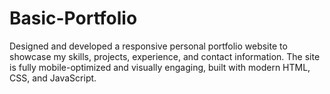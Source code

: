 # Basic-Portfolio
Designed and developed a responsive personal portfolio website to showcase my skills, projects, experience, and contact information. The site is fully mobile-optimized and visually engaging, built with modern HTML, CSS, and JavaScript.
